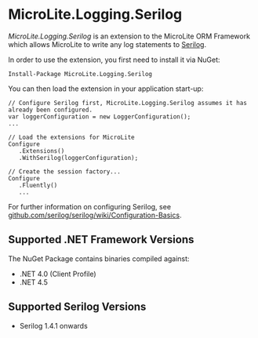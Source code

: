 MicroLite.Logging.Serilog
=========================

_MicroLite.Logging.Serilog_ is an extension to the MicroLite ORM Framework which allows MicroLite to write any log statements to [Serilog](http://serilog.net/).

In order to use the extension, you first need to install it via NuGet:

    Install-Package MicroLite.Logging.Serilog

You can then load the extension in your application start-up:

    // Configure Serilog first, MicroLite.Logging.Serilog assumes it has already been configured.
    var loggerConfiguration = new LoggerConfiguration();
    ...

    // Load the extensions for MicroLite
    Configure
       .Extensions()
       .WithSerilog(loggerConfiguration);

    // Create the session factory...
    Configure
       .Fluently()
       ...

For further information on configuring Serilog, see [github.com/serilog/serilog/wiki/Configuration-Basics](https://github.com/serilog/serilog/wiki/Configuration-Basics).

## Supported .NET Framework Versions

The NuGet Package contains binaries compiled against:

* .NET 4.0 (Client Profile)
* .NET 4.5

## Supported Serilog Versions

* Serilog 1.4.1 onwards